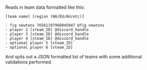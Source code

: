 Reads in team data formatted like this:

```
[team name] [region (NA/EU/AU/etc)]

- fig newtons 76561197960845047 @fig newtons 
- player 2 [steam_ID] @discord_handle
- player 3 [steam_ID] @discord_handle
- player 4 [steam_ID] @discord_handle
- optional player 5 [steam_ID]
- optional player 6 [steam_ID]
```

And spits out a JSON formatted list of teams with some additional validations performed.
